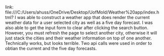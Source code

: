 link: file:///C:/Users/ahuss/OneDrive/Desktop/UofMold/Weather%20app/index.html?
I was able to construct a weather app that does render the current weather data for a user selected
city as well as a five day forecast. I was also able to get the input form to clear after clicking the search button. However, you must refresh the page to select another city, otherwise it will just stack the cities and their weather information on top of one another. Technically works, but looks terrible. Two api calls were used in order to obtian the current and the five day forecasts. 